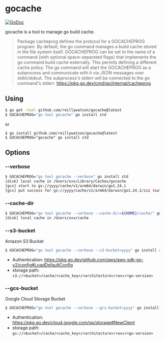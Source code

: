 # gocache

[![GoDoc](https://pkg.go.dev/badge/github.com/reillywatson/gocache)](https://pkg.go.dev/github.com/reillywatson/gocache)

gocache is a tool to manage go build cache.

> Package cacheprog defines the protocol for a GOCACHEPROG program.
> By default, the go command manages a build cache stored in the file system itself. GOCACHEPROG can be set to the name of a command (with optional space-separated flags) that implements the go command build cache externally. This permits defining a different cache policy.
> The go command will start the GOCACHEPROG as a subprocess and communicate with it via JSON messages over stdin/stdout. The subprocess's stderr will be connected to the go command's stderr.
> https://pkg.go.dev/cmd/go/internal/cacheprog

## Using

```sh
$ go get -tool github.com/reillywatson/gocache@latest
$ GOCACHEPROG="go tool gocache" go install std
```

or

```
$ go install github.com/reillywatson/gocache@latest
$ GOCACHEPROG="gocache" go install std
```

## Options

### --verbose

```sh
$ GOCACHEPROG="go tool gocache --verbose" go install std
[disk] local cache in /Users/xxx/Library/Caches/gocache
[gcs] start to gs://yyyy/cache/v1/arm64/darwin/go1.24.1
[gcs] put success for gs://yyyy/cache/v1/arm64/darwin/go1.24.1/zzz (outputID: aaa, size: 415)
```

### --cache-dir

```sh
$ GOCACHEPROG="go tool gocache --verbose --cache-dir=${HOME}/cache/" go install std
[disk] local cache in /Users/xxx/cache
```


### --s3-bucket
Amazon S3 Bucket

```sh
$ GOCACHEPROG="go tool gocache --verbose --s3-bucket=yyyy" go install std
```

- Authentication: https://pkg.go.dev/github.com/aws/aws-sdk-go-v2/config#LoadDefaultConfig
- storage path: `s3://<bucket>/cache/<cache_key>/<architecture>/<os>/<go-version>`

### --gcs-bucket
Google Cloud Storage Bucket

```sh
$ GOCACHEPROG="go tool gocache --verbose --gcs-bucket=yyyy" go install std
```
- Authentication: https://pkg.go.dev/cloud.google.com/go/storage#NewClient
- storage path: `gs://<bucket>/cache/<cache_key>/<architecture>/<os>/<go-version>`
